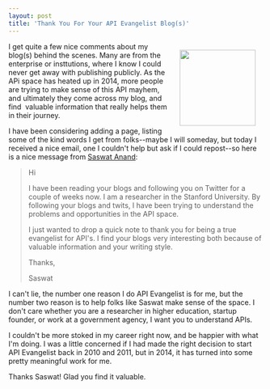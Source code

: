 ```yaml
---
layout: post
title: 'Thank You For Your API Evangelist Blog(s)'
---
```

<p><a href="https://www.linkedin.com/in/saswatanand"><img style="padding: 15px;" src="http://kinlane-productions.s3.amazonaws.com/api-evangelist-site/blog/saswat-anand.jpg" alt="" width="150" align="right" /></a></p>
<p>I get quite a few nice comments about my blog(s) behind the scenes. Many are from the enterprise or insttutions, where I know I could never get away with publishing publicly. As the APi space has heated up in 2014, more people are trying to make sense of this API mayhem, and ultimately they come across my blog, and find &nbsp;valuable information that really helps them in their journey.</p>
<p>I have been considering adding a page, listing some of the kind words I get from folks--maybe I will someday, but today I received a nice email, one I couldn't help but ask if I could repost--so here is a nice message from <a href="https://www.linkedin.com/in/saswatanand">Saswat Anand</a>:</p>
<blockquote>
<p>Hi</p>
<p>I have been reading your blogs and following you on Twitter for a couple of weeks now. I am a researcher in the Stanford&nbsp;University. By following your blogs and twits, I have been trying to understand the problems and opportunities in the API space.</p>
<p>I just wanted to drop a quick note to thank you for being a true evangelist for API's. I find your blogs very interesting both because of valuable information and your writing style.</p>
<p>Thanks,</p>
<p>Saswat</p>
</blockquote>
<p>I can't lie, the number one reason I do API Evangelist is for me, but the number two reason is to help folks like Saswat make sense of the space. I don't care whether you are a researcher in higher education, startup founder, or work at a government agency, I want you to understand APIs.</p>
<p>I couldn't be more stoked in my career right now, and be happier with what I'm doing. I was a little concerned if I had made the right decision to start API Evangelist back in 2010 and 2011, but in 2014, it has turned into some pretty meaningful work for me.</p>
<p>Thanks Saswat! Glad you find it valuable.</p>